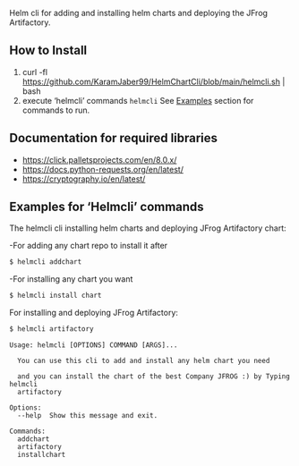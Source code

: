 Helm cli for adding and installing helm charts and deploying the JFrog Artifactory.
## How to Install
1. curl -fl https://github.com/KaramJaber99/HelmChartCli/blob/main/helmcli.sh | bash 
3. execute ‘helmcli’ commands `helmcli` See [Examples](#Examples) section for commands to run.
## Documentation for required libraries
- https://click.palletsprojects.com/en/8.0.x/
- https://docs.python-requests.org/en/latest/
- https://cryptography.io/en/latest/
## Examples for ‘Helmcli’ commands
The helmcli cli installing helm charts and deploying JFrog Artifactory chart: <br />

-For adding any chart repo to install it after <br />
 ``` sh
$ helmcli addchart 
````
 -For installing any chart you want <br />
 ``` sh
$ helmcli install chart 
````
For installing and deploying JFrog Artifactory: <br />
``` sh
$ helmcli artifactory 
````


```commandline
Usage: helmcli [OPTIONS] COMMAND [ARGS]...

  You can use this cli to add and install any helm chart you need

  and you can install the chart of the best Company JFROG :) by Typing helmcli
  artifactory

Options:
  --help  Show this message and exit.

Commands:
  addchart
  artifactory
  installchart
  ```
